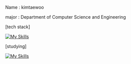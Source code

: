 Name : kimtaewoo

major : Department of Computer Science and Engineering

[tech stack] 

[![My Skills](https://skillicons.dev/icons?i=c,cpp,py,js)](https://skillicons.dev)

[studying] 

[![My Skills](https://skillicons.dev/icons?i=go,flutter,wasm)](https://skillicons.dev)
